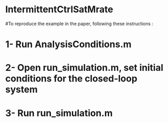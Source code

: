 # IntermittentCtrlSatMrate
#To reproduce the example in the paper, following these instructions :
 
# 1- Run AnalysisConditions.m
# 2- Open run_simulation.m, set initial conditions for the closed-loop system
# 3- Run run_simulation.m